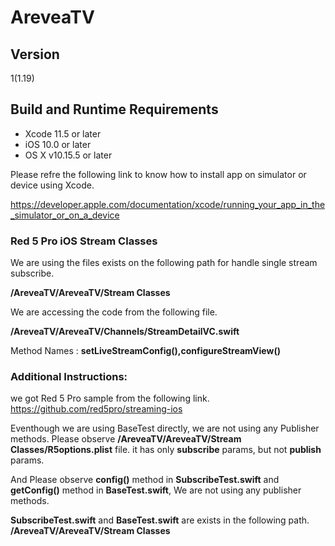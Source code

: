 # AreveaTV

## Version

1(1.19)

## Build and Runtime Requirements
* Xcode 11.5 or later
* iOS 10.0 or later
* OS X v10.15.5 or later

Please refre the following link to know how to install app on simulator or device using Xcode.

https://developer.apple.com/documentation/xcode/running_your_app_in_the_simulator_or_on_a_device

### Red 5 Pro iOS Stream Classes

We are using the files exists on the following path for handle single stream subscribe.

**/AreveaTV/AreveaTV/Stream Classes**

We are accessing the code from the following file.

**/AreveaTV/AreveaTV/Channels/StreamDetailVC.swift**

Method Names : **setLiveStreamConfig(),configureStreamView()**

### Additional Instructions: 
we got Red 5 Pro sample from the following link.
https://github.com/red5pro/streaming-ios


Eventhough we are using BaseTest directly, we are not using any Publisher methods.
Please observe **/AreveaTV/AreveaTV/Stream Classes/R5options.plist** file.  it has only **subscribe** params, but not **publish** params.

And Please observe **config()** method in **SubscribeTest.swift** and **getConfig()** method in **BaseTest.swift**, We are not using any publisher methods.

**SubscribeTest.swift** and **BaseTest.swift** are exists in the following path. **/AreveaTV/AreveaTV/Stream Classes**
